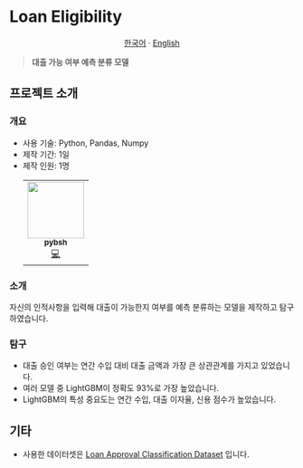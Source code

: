 # Loan Eligibility

<p align="center"><a href="https://github.com/pybsh/loan-eligibility/blob/main/README.md">한국어</a> · <a href="https://github.com/pybsh/loan-eligibility/blob/main/README.en_US.md">English</a></p>

> <b>대출 가능 여부 예측 분류 모델</b>



## 프로젝트 소개

### 개요
- 사용 기술: Python, Pandas, Numpy
- 제작 기간: 1일
- 제작 인원: 1명
    <table>
        <tr>
        <td align="center">
            <a href="https://github.com/pybsh">
            <img src="https://avatars.githubusercontent.com/u/59782214?v=4?s=100" width="100px;" alt=""/><br /><sub><b>pybsh</b></sub></a><br />
            <a href="#" title="코드 작성">💻</a>
        </td>
        </tr>
    </table>

### 소개
자신의 인적사항을 입력해 대출이 가능한지 여부를 예측 분류하는 모델을 제작하고 탐구하였습니다.

### 탐구
- 대출 승인 여부는 연간 수입 대비 대출 금액과 가장 큰 상관관계를 가지고 있었습니다.
- 여러 모델 중 LightGBM이 정확도 93%로 가장 높았습니다.
- LightGBM의 특성 중요도는 연간 수입, 대출 이자율, 신용 점수가 높았습니다.

## 기타
- 사용한 데이터셋은 [Loan Approval Classification Dataset](https://www.kaggle.com/datasets/taweilo/loan-approval-classification-data) 입니다.